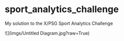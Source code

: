 # sport_analytics_challenge
My solution to the X/PSG Sport Analytics Challenge


![](imgs/Untitled Diagram.jpg?raw=True)
